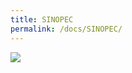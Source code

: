 ```yaml
---
title: SINOPEC
permalink: /docs/SINOPEC/
---
```


<img src="https://www.nomanland.tech/assets/img/SINOPEC.jpg">